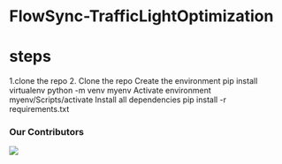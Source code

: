 # FlowSync-TrafficLightOptimization

# steps
1.clone the repo
2.
Clone the repo
Create the environment
pip install virtualenv
python -m venv myenv
Activate environment
myenv/Scripts/activate
Install all dependencies
pip install -r requirements.txt


### Our Contributors
<a href="https://github.com/kunwaratit/Revolution-Bytes/graphs/contributors">
  <img src="https://contrib.rocks/image?repo=kunwaratit/Revolution-Bytes" />
</a>
